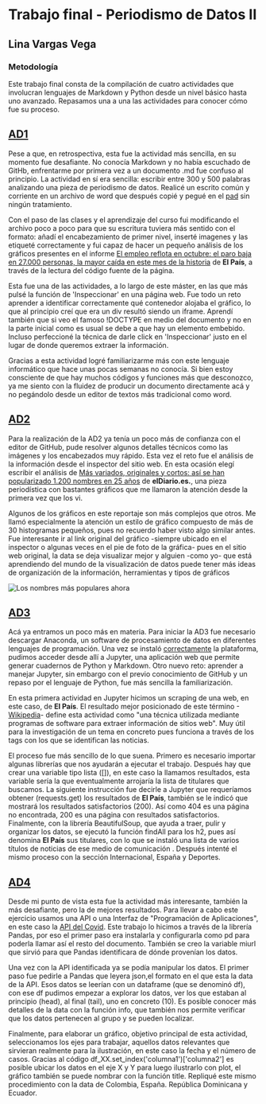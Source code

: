 # Trabajo final - Periodismo de Datos II 
## Lina Vargas Vega 
### Metodología 

Este trabajo final consta de la compilación de cuatro actividades que involucran lenguajes de Markdown y Python desde un nivel básico hasta uno avanzado. Repasamos una a una las actividades para conocer cómo fue su proceso. 

## [AD1](ad1.md)
Pese a que, en retrospectiva, esta fue la actividad más sencilla, en su momento fue desafiante. No conocía Markdown y no había escuchado de GitHb, enfrentarme por primera vez a un documento .md fue confuso al principio. La actividad en sí era sencilla: escribir entre 300 y 500 palabras analizando  una pieza de periodismo de datos. Realicé un escrito común y corriente en un archivo de word que después copié y pegué en el [pad](https://pad.riseup.net/p/nebrija-2223-keep) sin ningún tratamiento.

Con el paso de las clases y el aprendizaje del curso fui modificando el archivo poco a poco para que su escritura tuviera más sentido con el formato: añadí el encabezamiento de primer nivel, inserté imagenes y las etiqueté correctamente y fui capaz de hacer un pequeño análisis de los gráficos presentes en el informe [El empleo reflota en octubre: el paro baja en 27.000 personas, la mayor caída en este mes de la historia](https://elpais.com/economia/2022-10-04/el-mercado-laboral-se-enfria-en-septiembre-el-paro-sube-en-18000-personas-con-el-fin-de-los-contratos-de-verano.html) de **El País**, a través de la lectura del código fuente de la página. 

Esta fue una de las actividades, a lo largo de este máster, en las que más pulsé la función de 'Inspeccionar' en una página web. Fue todo un reto aprender a identificar correctamente qué contenedor alojaba el gráfico, lo que al principio creí que era un div resultó siendo un iframe. Aprendí también que si veo el famoso !DOCTYPE en medio del documento y no en la parte inicial como es usual se debe a que hay un elemento embebido. Incluso perfeccioné la técnica de darle click en 'Inspeccionar' justo en el lugar de donde queremos extraer la información. 

Gracias a esta actividad logré familiarizarme más con este lenguaje informático que hace unas pocas semanas no conocía. Si bien estoy consciente de que hay muchos códigos y funciones más que desconozco, ya me siento con la fluidez de producir un documento directamente acá y no pegándolo desde un editor de textos más tradicional como word. 


## [AD2](ad2.md)

Para la realización de la AD2 ya tenía un poco más de confianza con el editor de GitHub, pude resolver algunos detalles técnicos como las imágenes y los encabezados muy rápido. Esta vez el reto fue el análisis de la información desde el inspector del sitio web. En esta ocasión elegí escribir el análisis de [Más variados, originales y cortos: así se han popularizado 1.200 nombres en 25 años](https://www.eldiario.es/nidos/variados-originales-cortos-han-popularizado-1-200-nombres-25-anos_1_9207661.html) de **elDiario.es.**, una pieza periodística con bastantes gráficos que me llamaron la atención desde la primera vez que los vi. 

Algunos de los gráficos en este reportaje son más complejos que otros. Me llamó especialmente la atención un estilo de gráfico compuesto de más de 30 histogramas pequeños, pues no recuerdo haber visto algo similar antes. Fue interesante ir al link original del gráfico -siempre ubicado en el inspector o algunas veces en el pie de foto de la gráfica- pues en el sitio web original, la data se deja visualizar mejor y alguien -como yo- que está aprendiendo del mundo de la visualización de datos puede tener más ideas de organización de la información, herramientas y  tipos de gráficos

![Los nombres más populares ahora](https://user-images.githubusercontent.com/118140811/205188928-0f9da747-90b2-4766-babc-f7d07c43da97.png)


## [AD3](ad3.md)

Acá ya entramos un poco más en materia. Para iniciar la AD3 fue necesario descargar Anaconda, un software de procesamiento de datos en diferentes lenguajes de programación. Una vez se instaló [correctamente](https://docs.anaconda.com/anaconda/install/windows/) la plataforma, pudimos acceder desde allí a Jupyter, una aplicación web que permite generar cuadernos de Python y Markdown. Otro nuevo reto: aprender a manejar Jupyter, sin embargo con el previo conocimiento de GitHub y un repaso por el lenguaje de Python, fue más sencilla la familiarización. 

En esta primera actividad en Jupyter hicimos un scraping de una web, en este caso, de **El País**. El resultado mejor posicionado de este término -[Wikipedia](https://es.wikipedia.org/wiki/Web_scraping)- define esta actividad como "una técnica utilizada mediante programas de software para extraer información de sitios web". Muy útil para la investigación de un tema en concreto pues funciona a través de los tags con los que se identifican las noticias. 

El proceso fue más sencillo de lo que suena. Primero es necesario importar algunas librerías que nos ayudarán a ejecutar el trabajo. Después hay que crear una variable tipo lista ([]), en este caso la llamamos resultados, esta variable sería la que eventualmente arrojaría la lista de titulares que buscamos. La siguiente instrucción fue decirle a Jupyter que requeríamos obtener (requests.get) los resultados de **El País**, también se le indicó que mostrará los resultados satisfactorios (200). Así como 404 es una página no encontrada, 200 es una página con resultados satisfactorios. Finalmente, con la librería BeautifulSoup, que ayuda a traer, pulir y organizar los datos, se ejecutó la función findAll para los h2, pues así denomina **El País** sus titulares, con lo que se instaló una lista de varios títulos de noticias de ese medio de comunicación . Después intenté el mismo proceso con la sección Internacional, España y Deportes.

## [AD4](ad4.md)

Desde mi punto de vista esta fue la actividad más interesante, también la más desafiante, pero la de mejores resultados. Para llevar a cabo este ejercicio usamos una API o una Interfaz de "Programación de Aplicaciones", en este caso la [API del Covid](https://covid19api.com/). Este trabajo lo hicimos a través de la librería Pandas, por eso el primer paso era instalarla y configurarla como pd para poderla llamar así el resto del documento. También se creo la variable miurl que sirvió para que Pandas identificara de dónde provenían los datos.

Una vez con la API identificada ya se podía manipular los datos. El primer paso fue pedirle a Pandas que leyera json,el formato en el que esta la data de la API. Esos datos se leerían con un dataframe (que se denominó df), con ese df pudimos empezar a explorar los datos, ver los que estaban al principio (head), al final (tail), uno en concreto (10). Es posible conocer más detalles de la data con la función info, que también nos permite verificar que los datos pertenecen al grupo y se pueden localizar. 

Finalmente, para elaborar un gráfico, objetivo principal de esta actividad, seleccionamos los ejes para trabajar, aquellos datos relevantes que sirvieran realmente para la ilustración, en este caso la fecha y el número de casos. Gracias al código df_XX.set_index('columna1')['columna2'] es posible ubicar los datos en el eje X y Y para luego ilustrarlo con plot, el gráfico también se puede nombrar con la función title. Repliqué este mismo procedimiento con la data de Colombia, España. República Dominicana y Ecuador. 
